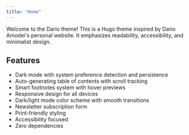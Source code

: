 ```yaml
---
title: "Home"
---
```


Welcome to the Dario theme! This is a Hugo theme inspired by Dario Amodei's personal website. It emphasizes readability, accessibility, and minimalist design.

## Features

- Dark mode with system preference detection and persistence
- Auto-generating table of contents with scroll tracking
- Smart footnotes system with hover previews
- Responsive design for all devices
- Dark/light mode color scheme with smooth transitions
- Newsletter subscription form
- Print-friendly styling
- Accessibility focused
- Zero dependencies
